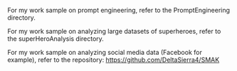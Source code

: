 For my work sample on prompt engineering, refer to the PromptEngineering directory.

For my work sample on analyzing large datasets of superheroes, refer to the superHeroAnalysis directory.

For my work sample on analyzing social media data (Facebook for example), refer to the repository: https://github.com/DeltaSierra4/SMAK
